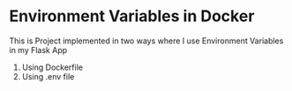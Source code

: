 # Environment Variables in Docker

This is Project implemented in two ways where I use Environment Variables in my Flask App

1. Using Dockerfile
2. Using .env file
